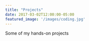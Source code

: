 ```yaml
---
title: "Projects"
date: 2017-03-02T12:00:00-05:00
featured_image: '/images/coding.jpg'
---
```

Some of my hands-on projects
